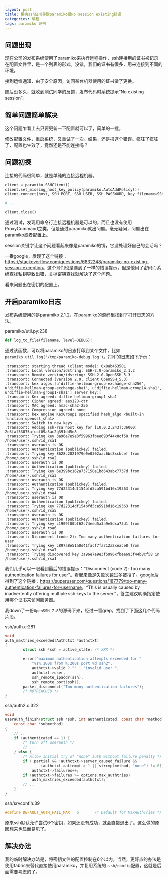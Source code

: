 ```yaml
---
layout: post
title: 更换ssh证书导致paramiko报No session existing错误
categories: 编程
tags: paramiko 证书
---
```


## 问题出现

现在公司的发布系统使用了paramiko来执行远程操作，ssh连接用的证书被记录在配置文件里，是一个列表的形式。没错，我们的证书有很多，用来连接到不同的环境。

接到运维通知，由于安全原因，访问某台机器使用的证书做了更换。

随后没多久，就收到测试同学的反馈，发布代码时系统提示“No existing session”。

## 简单问题简单解决

这个问题乍看上去只要更新一下配置就可以了，简单的一批。

修改配置文件，重启系统，又重试了一次。结果，还是报这个错误。疯狂了疯狂了，配置也生效了，竟然还是不能连接吗？

## 问题初探

连接的代码很简单，就是单纯的连接远程机器。

```python
client = paramiko.SSHClient()
client.set_missing_host_key_policy(paramiko.AutoAddPolicy())
client.connect(host, SSH_PORT, SSH_USER, SSH_PASSWORD, key_filename=SSH_KEYS)

# ...

client.close()
```

通过测试，发现用命令行连接远程机器是可以的，而且也没有使用ProxyCommand之类，但是通过paramiko就出问题。毫无疑问，问题出在paramiko或者配置上。

session关键字让这个问题看起来像是paramiko的锅，它没处理好自己的会话吗？

一番google，发现了这个链接：<https://stackoverflow.com/questions/6832248/paramiko-no-existing-session-exception>。这个哥们也是遇到了一样的错误提示，但是他用了密码而系统查找私钥导致出错，关掉密钥查找就解决了这个问题。

看来问题出在密钥的配置上。

## 开启paramiko日志

发布系统使用的是paramiko 2.1.2，在paramiko的源码里找到了打开日志的方法。

paramiko/util.py:238

```python
def log_to_file(filename, level=DEBUG):
```

通过该函数，可以将paramiko的日志打印到某个文件，比如`paramiko.util.log('/tmp/paramiko-debug.log')`。打印的日志如下所示：

```
.transport: starting thread (client mode): 0x8ab46350L
.transport: Local version/idstring: SSH-2.0-paramiko_2.1.2
.transport: Remote version/idstring: SSH-2.0-OpenSSH_5.3
.transport: Connected (version 2.0, client OpenSSH_5.3)
.transport: kex algos:[u'diffie-hellman-group-exchange-sha256', u'diffie-hellman-group-exchange-sha1', u'diffie-hellman-group14-sha1', u'diffie-hellman-group1-sha1'] server key:[
.transport: Kex agreed: diffie-hellman-group1-sha1
.transport: Cipher agreed: aes128-ctr
.transport: MAC agreed: hmac-sha2-256
.transport: Compression agreed: none
.transport: kex engine KexGroup1 specified hash_algo <built-in function openssl_sha1>
.transport: Switch to new keys ...
.transport: Adding ssh-rsa host key for [10.0.2.243]:36000: 2e3faf53075afccf09a3ac2q391dd5e8
.transport: Trying key 3a96e7e9e3f59963fbee693f44x8cf58 from /home/user/.ssh/id_rsa1
.transport: userauth is OK
.transport: Authentication (publickey) failed.
.transport: Trying key 8628c2021979e0e0302aac6bc8xcbcef from /home/user/.ssh/id_rsa2
.transport: userauth is OK
.transport: Authentication (publickey) failed.
.transport: Trying key 6e399bc162a737150e1bd643abx7737d from /home/user/.ssh/id_rsa3
.transport: userauth is OK
.transport: Authentication (publickey) failed.
.transport: Trying key 77d22314df154bfd5ca591bd16x19363 from /home/user/.ssh/id_rsa4
.transport: userauth is OK
.transport: Authentication (publickey) failed.
.transport: Trying key 77d22314df154bfd5ca591bd16x19363 from /home/user/.ssh/id_rsa5
.transport: userauth is OK
.transport: Authentication (publickey) failed.
.transport: Trying key c1909f00bf62c74eed5a3a9e5dxa73d1 from /home/user/.ssh/id_rsa6
.transport: userauth is OK
.transport: Disconnect (code 2): Too many authentication failures for user
.transport: Trying key c897a8e51a0d41facf7fa712a2xeace8 from /home/user/.ssh/id_rsa7
.transport: Trying discovered key 3a96e7e9e3f5996xfbee693f44b8cf58 in /home/user/.ssh/id_rsa1
```

我们几乎可以一眼看到最后的错误提示：“Disconnect (code 2): Too many authentication failures for user”。看起来像是失败次数过多被拒了。google后得到了这个链接：<https://superuser.com/questions/187779/too-many-authentication-failures-for-username>。“This is usually caused by inadvertently offering multiple ssh keys to the server.”，答主建议明确指定使用哪个证书来访问服务器。

我down了一份`OpenSSH_7.8`的源码下来，经过一番grep，找到了下面这几个代码片段。

ssh/auth.c:281

```c
void
auth_maxtries_exceeded(Authctxt *authctxt)
{
        struct ssh *ssh = active_state; /* XXX */

        error("maximum authentication attempts exceeded for "
            "%s%.100s from %.200s port %d ssh2",
            authctxt->valid ? "" : "invalid user ",
            authctxt->user,
            ssh_remote_ipaddr(ssh),
            ssh_remote_port(ssh));
        packet_disconnect("Too many authentication failures");
        /* NOTREACHED */
}
```

ssh/auth2.c:322

```c
void
userauth_finish(struct ssh *ssh, int authenticated, const char *method,
    const char *submethod)
{
    // ...
    if (authenticated == 1) {
        /* turn off userauth */
        // ...
    } else {
        /* Allow initial try of "none" auth without failure penalty */
        if (!partial && !authctxt->server_caused_failure &&
                (authctxt->attempt > 1 || strcmp(method, "none") != 0))
            authctxt->failures++;
        if (authctxt->failures >= options.max_authtries)
            auth_maxtries_exceeded(authctxt);
        // ...
    }
}
```

ssh/srvconf.h:39

```c
#define DEFAULT_AUTH_FAIL_MAX   6       /* Default for MaxAuthTries */
```

原来ssh默认允许尝试6个密钥，如果还没有成功，就会直接退出了。这么做的原因想来也显而易见了。

## 解决办法

我的临时解决办法是，将密钥文件的配置控制在6个以内。当然，更好点的办法是使用fabric来替代直接使用paramiko，并复用系统的`.ssh/config`配置，这就是后面需要考虑的了。
